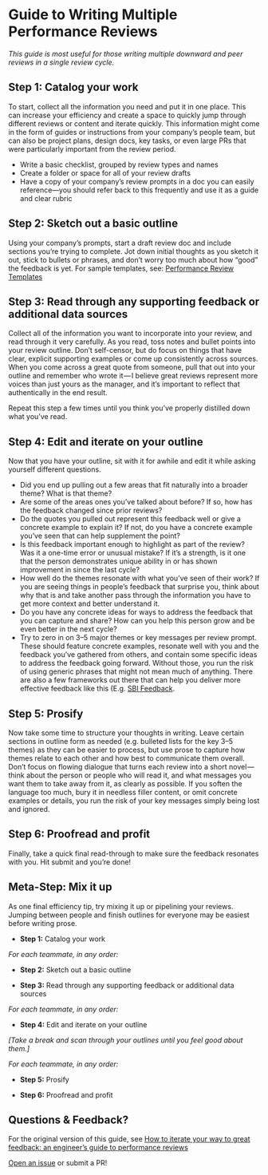 # Guide to Writing Multiple Performance Reviews

*This guide is most useful for those writing multiple downward and peer reviews in a single review cycle.*

## Step 1: Catalog your work
To start, collect all the information you need and put it in one place. This can increase your efficiency and create a space to quickly jump through different reviews or content and iterate quickly. This information might come in the form of guides or instructions from your company’s people team, but can also be project plans, design docs, key tasks, or even large PRs that were particularly important from the review period.

* Write a basic checklist, grouped by review types and names
* Create a folder or space for all of your review drafts
* Have a copy of your company’s review prompts in a doc you can easily reference—you should refer back to this frequently and use it as a guide and clear rubric

## Step 2: Sketch out a basic outline
Using your company’s prompts, start a draft review doc and include sections you’re trying to complete. Jot down initial thoughts as you sketch it out, stick to bullets or phrases, and don’t worry too much about how “good” the feedback is yet. For sample templates, see: <a href="feedback/perf-review-templates.md">Performance Review Templates</a>

## Step 3: Read through any supporting feedback or additional data sources
Collect all of the information you want to incorporate into your review, and read through it very carefully. As you read, toss notes and bullet points into your review outline. Don’t self-censor, but do focus on things that have clear, explicit supporting examples or come up consistently across sources. When you come across a great quote from someone, pull that out into your outline and remember who wrote it — I believe great reviews represent more voices than just yours as the manager, and it’s important to reflect that authentically in the end result.

Repeat this step a few times until you think you’ve properly distilled down what you’ve read.

## Step 4: Edit and iterate on your outline
Now that you have your outline, sit with it for awhile and edit it while asking yourself different questions.

* Did you end up pulling out a few areas that fit naturally into a broader theme? What is that theme?
* Are some of the areas ones you’ve talked about before? If so, how has the feedback changed since prior reviews?
* Do the quotes you pulled out represent this feedback well or give a concrete example to explain it? If not, do you have a concrete example you’ve seen that can help supplement the point?
* Is this feedback important enough to highlight as part of the review? Was it a one-time error or unusual mistake? If it’s a strength, is it one that the person demonstrates unique ability in or has shown improvement in since the last cycle?
* How well do the themes resonate with what you’ve seen of their work? If you are seeing things in people’s feedback that surprise you, think about why that is and take another pass through the information you have to get more context and better understand it.
* Do you have any concrete ideas for ways to address the feedback that you can capture and share? How can you help this person grow and be even better in the next cycle?
* Try to zero in on 3–5 major themes or key messages per review prompt. These should feature concrete examples, resonate well with you and the feedback you’ve gathered from others, and contain some specific ideas to address the feedback going forward. Without those, you run the risk of using generic phrases that might not mean much of anything. There are also a few frameworks out there that can help you deliver more effective feedback like this (E.g. [SBI Feedback](https://www.mindtools.com/pages/article/situation-behavior-impact-feedback.htm).

## Step 5: Prosify
Now take some time to structure your thoughts in writing. Leave certain sections in outline form as needed (e.g. bulleted lists for the key 3–5 themes) as they can be easier to process, but use prose to capture how themes relate to each other and how best to communicate them overall. Don’t focus on flowing dialogue that turns each review into a short novel — think about the person or people who will read it, and what messages you want them to take away from it, as clearly as possible. If you soften the language too much, bury it in needless filler content, or omit concrete examples or details, you run the risk of your key messages simply being lost and ignored.

## Step 6: Proofread and profit
Finally, take a quick final read-through to make sure the feedback resonates with you. Hit submit and you’re done!

## Meta-Step: Mix it up
As one final efficiency tip, try mixing it up or pipelining your reviews. Jumping between people and finish outlines for everyone may be easiest before writing prose.

* **Step 1:** Catalog your work

*For each teammate, in any order:*

* **Step 2:** Sketch out a basic outline

* **Step 3:** Read through any supporting feedback or additional data sources

*For each teammate, in any order:*

* **Step 4:** Edit and iterate on your outline

*[Take a break and scan through your outlines until you feel good about them.]*

*For each teammate, in any order:*

* **Step 5:** Prosify

* **Step 6:** Proofread and profit

## Questions & Feedback?

For the original version of this guide, see [How to iterate your way to great feedback: an engineer’s guide to performance reviews](https://medium.com/@emdashry/how-to-iterate-your-way-to-great-feedback-an-engineers-guide-to-performance-reviews-6d545a83d2ca)

[Open an issue](https://github.com/raylene/eng-handbook/issues/new) or submit a PR!
